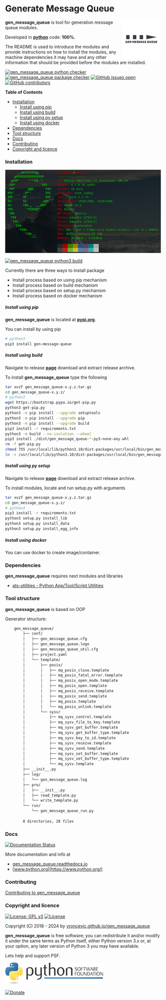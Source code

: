 # Generate Message Queue

<img align="right" src="https://raw.githubusercontent.com/vroncevic/gen_message_queue/dev/docs/gen_message_queue_logo.png" width="25%">

**gen_message_queue** is tool for generation message queue modules.

Developed in **[python](https://www.python.org/)** code: **100%**.

The README is used to introduce the modules and provide instructions on
how to install the modules, any machine dependencies it may have and any
other information that should be provided before the modules are installed.

[![gen_message_queue python checker](https://github.com/vroncevic/gen_message_queue/actions/workflows/gen_message_queue_python_checker.yml/badge.svg)](https://github.com/vroncevic/gen_message_queue/actions/workflows/gen_message_queue_python_checker.yml) [![gen_message_queue package checker](https://github.com/vroncevic/gen_message_queue/actions/workflows/gen_message_queue_package_checker.yml/badge.svg)](https://github.com/vroncevic/gen_message_queue/actions/workflows/gen_message_queue_package.yml) [![GitHub issues open](https://img.shields.io/github/issues/vroncevic/gen_message_queue.svg)](https://github.com/vroncevic/gen_message_queue/issues) [![GitHub contributors](https://img.shields.io/github/contributors/vroncevic/gen_message_queue.svg)](https://github.com/vroncevic/gen_message_queue/graphs/contributors)

<!-- START doctoc generated TOC please keep comment here to allow auto update -->
<!-- DON'T EDIT THIS SECTION, INSTEAD RE-RUN doctoc TO UPDATE -->
**Table of Contents**

- [Installation](#installation)
    - [Install using pip](#install-using-pip)
    - [Install using build](#install-using-build)
    - [Install using py setup](#install-using-py-setup)
    - [Install using docker](#install-using-docker)
- [Dependencies](#dependencies)
- [Tool structure](#tool-structure)
- [Docs](#docs)
- [Contributing](#contributing)
- [Copyright and licence](#copyright-and-licence)

<!-- END doctoc generated TOC please keep comment here to allow auto update -->

### Installation

![debian linux os](https://raw.githubusercontent.com/vroncevic/gen_message_queue/dev/docs/debtux.png)

[![gen_message_queue python3 build](https://github.com/vroncevic/gen_message_queue/actions/workflows/gen_message_queue_python3_build.yml/badge.svg)](https://github.com/vroncevic/gen_message_queue/actions/workflows/gen_message_queue_python3_build.yml)

Currently there are three ways to install package
* Install process based on using pip mechanism
* Install process based on build mechanism
* Install process based on setup.py mechanism
* Install process based on docker mechanism

##### Install using pip

**gen_message_queue** is located at **[pypi.org](https://pypi.org/project/gen-message-queue/)**.

You can install by using pip

```bash
# python3
pip3 install gen-message-queue
```

##### Install using build

Navigate to release **[page](https://github.com/vroncevic/gen_message_queue/releases/)** download and extract release archive.

To install **gen_message_queue** type the following

```bash
tar xvzf gen_message_queue-x.y.z.tar.gz
cd gen_message_queue-x.y.z/
# python3
wget https://bootstrap.pypa.io/get-pip.py
python3 get-pip.py 
python3 -m pip install --upgrade setuptools
python3 -m pip install --upgrade pip
python3 -m pip install --upgrade build
pip3 install -r requirements.txt
python3 -m build --no-isolation --wheel
pip3 install ./dist/gen_message_queue-*-py3-none-any.whl
rm -f get-pip.py
chmod 755 /usr/local/lib/python3.10/dist-packages/usr/local/bin/gen_message_queue_run.py
ln -s /usr/local/lib/python3.10/dist-packages/usr/local/bin/gen_message_queue_run.py /usr/local/bin/gen_message_queue_run.py
```

##### Install using py setup

Navigate to release **[page](https://github.com/vroncevic/gen_message_queue/releases/)** download and extract release archive.

To install modules, locate and run setup.py with arguments

```bash
tar xvzf gen_message_queue-x.y.z.tar.gz
cd gen_message_queue-x.y.z/
# python3
pip3 install -r requirements.txt
python3 setup.py install_lib
python3 setup.py install_data
python3 setup.py install_egg_info
```

##### Install using docker

You can use docker to create image/container.

### Dependencies

**gen_message_queue** requires next modules and libraries

* [ats-utilities - Python App/Tool/Script Utilities](https://vroncevic.github.io/ats_utilities)

### Tool structure

**gen_message_queue** is based on OOP

Generator structure:

```bash
    gen_message_queue/
        ├── conf/
        │   ├── gen_message_queue.cfg
        │   ├── gen_message_queue.logo
        │   ├── gen_message_queue_util.cfg
        │   ├── project.yaml
        │   └── template/
        │       ├── posix/
        │       │   ├── mq_posix_close.template
        │       │   ├── mq_posix_fatal_error.template
        │       │   ├── mq_posix_open_mode.template
        │       │   ├── mq_posix_open.template
        │       │   ├── mq_posix_receive.template
        │       │   ├── mq_posix_send.template
        │       │   ├── mq_posix.template
        │       │   └── mq_posix_unlink.template
        │       └── sysv/
        │           ├── mq_sysv_control.template
        │           ├── mq_sysv_file_to_key.template
        │           ├── mq_sysv_get_buffer.template
        │           ├── mq_sysv_get_buffer_type.template
        │           ├── mq_sysv_key_to_id.template
        │           ├── mq_sysv_receive.template
        │           ├── mq_sysv_send.template
        │           ├── mq_sysv_set_buffer.template
        │           ├── mq_sysv_set_buffer_type.template
        │           └── mq_sysv.template
        ├── __init__.py
        ├── log/
        │   └── gen_message_queue.log
        ├── pro/
        │   ├── __init__.py
        │   ├── read_template.py
        │   └── write_template.py
        └── run/
            └── gen_message_queue_run.py
        
        8 directories, 28 files
```

### Docs

[![Documentation Status](https://readthedocs.org/projects/gen_message_queue/badge/?version=latest)](https://gen-message-queue.readthedocs.io/en/latest/?badge=latest)

More documentation and info at

* [gen_message_queue.readthedocs.io](https://gen-message-queue.readthedocs.io)
* [www.python.org](https://www.python.org/)

### Contributing

[Contributing to gen_message_queue](CONTRIBUTING.md)

### Copyright and licence

[![License: GPL v3](https://img.shields.io/badge/License-GPLv3-blue.svg)](https://www.gnu.org/licenses/gpl-3.0) [![License](https://img.shields.io/badge/License-Apache%202.0-blue.svg)](https://opensource.org/licenses/Apache-2.0)

Copyright (C) 2018 - 2024 by [vroncevic.github.io/gen_message_queue](https://vroncevic.github.io/gen_message_queue)

**gen_message_queue** is free software; you can redistribute it and/or modify
it under the same terms as Python itself, either Python version 3.x or,
at your option, any later version of Python 3 you may have available.

Lets help and support PSF.

[![Python Software Foundation](https://raw.githubusercontent.com/vroncevic/gen_message_queue/dev/docs/psf-logo-alpha.png)](https://www.python.org/psf/)

[![Donate](https://www.paypalobjects.com/en_US/i/btn/btn_donateCC_LG.gif)](https://www.python.org/psf/donations/)
